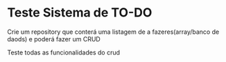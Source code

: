 # Teste Sistema de TO-DO

Crie um repository que conterá uma listagem de a fazeres(array/banco de daods) e poderá fazer um CRUD

Teste todas as funcionalidades do crud

